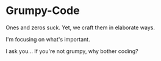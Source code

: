 # Grumpy-Code
Ones and zeros suck. Yet, we craft them in elaborate ways.

I'm focusing on what's important.


I ask you... If you're not grumpy, why bother coding?
